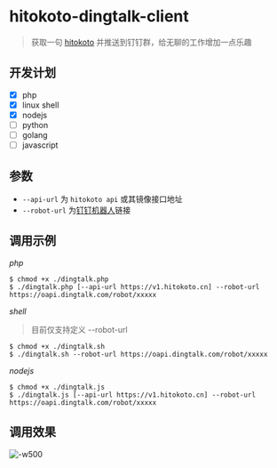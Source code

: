 # hitokoto-dingtalk-client
> 获取一句 [hitokoto](https://github.com/hitokoto-osc) 并推送到钉钉群，给无聊的工作增加一点乐趣

## 开发计划
- [x] php
- [x] linux shell
- [x] nodejs
- [ ] python
- [ ] golang
- [ ] javascript

## 参数
- `--api-url` 为 `hitokoto api` 或其镜像接口地址
- `--robot-url` 为[钉钉机器人](https://ding-doc.dingtalk.com/doc#/serverapi2/qf2nxq)链接

## 调用示例

*php*
```shell
$ chmod +x ./dingtalk.php
$ ./dingtalk.php [--api-url https://v1.hitokoto.cn] --robot-url https://oapi.dingtalk.com/robot/xxxxx
```

*shell*
> 目前仅支持定义 --robot-url

```shell
$ chmod +x ./dingtalk.sh
$ ./dingtalk.sh --robot-url https://oapi.dingtalk.com/robot/xxxxx
```

*nodejs*

```shell
$ chmod +x ./dingtalk.js
$ ./dingtalk.js [--api-url https://v1.hitokoto.cn] --robot-url https://oapi.dingtalk.com/robot/xxxxx
```

## 调用效果
![-w500](https://alextech-1252251443.cos.ap-guangzhou.myqcloud.com/2020/05-28-15906541899926.jpg)
